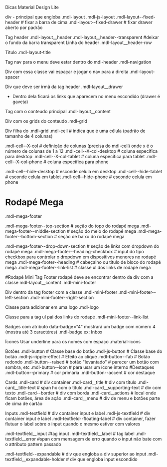 Dicas Material Design Lite

div - principal que engloba
.mdl-layout
.mdl-js-layout
.mdl-layout--fixed-header # fixar a barra de cima
.mdl-layout--fixed-drawer # fixar drawer aberto por padrão

Tag header
.mdl-layout__header
.mdl-layout__header--transparent #deixar o fundo da barra transparent
Linha do header
.mdl-layout__header-row

Titulo 
.mdl-layout-title

Tag nav para o menu deve estar dentro do mdl-header
.mdl-navigation

Div com essa classe vai espaçar e jogar o nav para a direita
.mdl-layout-spacer


Div que deve ser irmã da tag header
.mdl-layout__drawer
- Dentro dela ficará os links que aparecem no menu escondido (drawer é gaveta)

Tag com o conteudo principal
.mdl-layout__content

Div com os grids do conteudo
.mdl-grid

Div filha do .mdl-grid
.mdl-cell # indica que é uma célula (padrão de tamanho de 4 colunas)

.mdl-cell--X-col # definição de colunas (precisa do mdl-cell) onde x é o número de colunas de 1 a 12
.mdl-cell--X-col-desktop # coluna específica para desktop
.mdl-cell--X-col-tablet # coluna específica para tablet
.mdl-cell--X-col-phone # coluna específica para phone

.mdl-cell--hide-desktop # esconde celula em desktop
.mdl-cell--hide-tablet # esconde celula em tablet
.mdl-cell--hide-phone # esconde celula em phone

# Rodapé Mega
.mdl-mega-footer

.mdl-mega-footer--top-section # seção do topo do rodapé mega
.mdl-mega-footer--middle-section # seção do meio do rodapé mega
.mdl-mega-footer--bottom-section # seção de baixo do rodapé mega

.mdl-mega-footer--drop-down-section # seção de links com dropdown do rodapé mega
.mdl-mega-footer--heading-checkbox # input do tipo checkbox para controlar o  dropdown em dispositivos menores no rodapé mega
.mdl-mega-footer--heading # cabeçalho ou titulo de bloco do rodapé mega
.mdl-mega-footer--link-list # classe ul dos links de rodapé mega

#Rodapé Mini
Tag Footer rodapé deve se encontrar dentro da div com a classe mdl-layout__content
.mdl-mini-footer

Div dentro da tag footer com a classe .mdl-mini-footer
.mdl-mini-footer--left-section
.mdl-mini-footer--right-section

Classe para adicionar em uma logo
.mdl-logo

Classe para a tag ul pai dos links do rodapé
.mdl-mini-footer--link-list

Badges com atributo data-badge="4" mostrará um badge com número 4 (mostra até 3 caractéres)
.mdl-badge
ex: <span class="mdl-badge" data-badge="4">Inbox</span>

Ícones
Usar underline para os nomes com espaço
.material-icons

Botões
.mdl-button # Classe base do botão
.mdl-js-button # Classe base do botão
.mdl-js-ripple-effect # Efeito ao clique
.mdl-button--fab # Botão redondo
.mdl-button--raised # botão "levantado" # parecer um botão com sombra, etc
.mdl-button--icon # para usar um ícone interno
#Destaques
.mdl-button--primary # cor primária
.mdl-button--accent # cor destaque


Cards
.mdl-card # div container
.mdl-card__title # div com título
.mdl-card__title-text # span hx com o título
.mdl-card__supporting-text # div com texto
.mdl-card--border # div com borda
.mdl-card__actions # local onde ficam botões, área de ação
.mdl-card__menu # div de menu e botões parte de cima de cartão


Inputs
.mdl-textfield # div container input e label
.mdl-js-textfield # div container input e label
.mdl-textfield--floating-label # div container, fazer flutuar o label sobre o input quando o mesmo estiver com valores

.mdl-textfield__input #tag input
.mdl-textfield__label # tag label
.mdl-textfield__error #span com mensagem de erro quando o input não bate com o attributo pattern passado

.mdl-textfield--expandable # div que engloba a div superior ao input
.mdl-textfield__expandable-holder # div que engloba input escondido